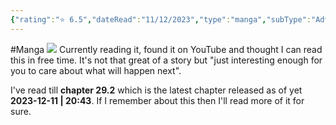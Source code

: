 ```yaml
---
{"rating":"⭐ 6.5","dateRead":"11/12/2023","type":"manga","subType":"Adventure","title":"Genkai Level 1 Kara No Nariagari: Saijaku Level No Ore Ga Isekai Saikyou Ni Naru Made","englishTitle":"Genkai Level 1 Kara No Nariagari: Saijaku Level No Ore Ga Isekai Saikyou Ni Naru Made","year":2020,"dataSource":"https://ww7.mangakakalot.tv/manga/manga-iy985407","url":"https://ww7.mangakakalot.tv/manga/manga-iy985407","genres":["Adventure","Fantasy","Harem","Shounen","Isekai"],"Author":["Miraijin A Uemukai Dai"],"Artist":[""],"Chapters":"unknown","onlineRating":4.46,"image":"https://ww7.mangakakalot.tv/mangaimage/manga-iy985407.jpg","released":true,"Websites":["https://ww7.mangakakalot.tv/manga/manga-iy985407","https://mangabtt.com/manga/genkai-level-1-kara-no-nariagari-saijaku-level-no-ore-ga-isekai-saikyou-ni-naru-made/chapter-29-2-eng-li/437419"],"Read":true,"lastRead":"10/12/2023","personalRating":6.5,"tags":["Manga"],"dg-publish":true,"permalink":"/media-db/manga/genkai-level-1-kara-no-nariagari-saijaku-level-no-ore-ga-isekai-saikyou-ni-naru-made/","dgPassFrontmatter":true,"noteIcon":"1","created":"2023-12-11T20:37:44.794+05:30","updated":"2023-12-12T07:00:56.183+05:30"}
---
```


#Manga 
<img src="https://ww7.mangakakalot.tv/mangaimage/manga-iy985407.jpg">
Currently reading it, found it on YouTube and thought I can read this in free time. It's not that great of a story but "just interesting enough for you to care about what will happen next".

I've read till **chapter 29.2** which is the latest chapter released as of yet **2023-12-11 | 20:43**. If I remember about this then I'll read more of it for sure.